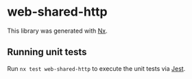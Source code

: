 # web-shared-http

This library was generated with [Nx](https://nx.dev).

## Running unit tests

Run `nx test web-shared-http` to execute the unit tests via [Jest](https://jestjs.io).
